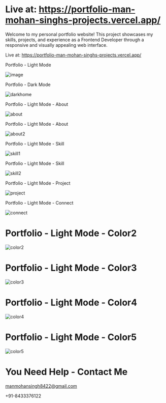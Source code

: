 # Live at: https://portfolio-man-mohan-singhs-projects.vercel.app/
Welcome to my personal portfolio website! This project showcases my skills, projects, and experience as a Frontend Developer through a responsive and visually appealing web interface.

Live at: https://portfolio-man-mohan-singhs-projects.vercel.app/

 Portfolio - Light Mode
 
![image](https://github.com/ManMohanSingh031/host.github.io/assets/98742502/eb396cd3-a002-4e08-ab9f-6c20da99306e)

 Portfolio - Dark Mode
 
![darkhome](https://github.com/ManMohanSingh031/host.github.io/assets/98742502/9bc7116f-1325-4773-8615-a60c886dec82)

Portfolio - Light Mode - About

![about](https://github.com/ManMohanSingh031/host.github.io/assets/98742502/143d8bd9-2a62-4d7f-8e43-559c888ea94c)

Portfolio - Light Mode - About

![about2](https://github.com/ManMohanSingh031/host.github.io/assets/98742502/499c29b1-bce7-4231-b82a-0d0714f8deb9)

Portfolio - Light Mode - Skill

![skill1](https://github.com/ManMohanSingh031/host.github.io/assets/98742502/ca46e58b-9439-4332-8c18-45ad73b14faa)

Portfolio - Light Mode - Skill

![skill2](https://github.com/ManMohanSingh031/host.github.io/assets/98742502/a11b5779-576b-48fa-afa8-93fd06e7eced)

Portfolio - Light Mode - Project

![project](https://github.com/ManMohanSingh031/host.github.io/assets/98742502/8b24395c-c690-475c-987e-02a7a9dc78cd)

Portfolio - Light Mode - Connect

![connect](https://github.com/ManMohanSingh031/host.github.io/assets/98742502/c7e6ce30-828b-4c15-9989-b619084cf375)

# Portfolio - Light Mode - Color2

![color2](https://github.com/ManMohanSingh031/host.github.io/assets/98742502/8e441505-50d8-4a2a-b851-ff14efac1554)

# Portfolio - Light Mode - Color3

![color3](https://github.com/ManMohanSingh031/host.github.io/assets/98742502/9ec0a52a-078e-4a63-90be-994dfedc42d5)

# Portfolio - Light Mode - Color4

![color4](https://github.com/ManMohanSingh031/host.github.io/assets/98742502/753d02d3-fdd8-4555-81ba-8502c8fd88b0)

# Portfolio - Light Mode - Color5

![color5](https://github.com/ManMohanSingh031/host.github.io/assets/98742502/cc596e44-5aa3-47e3-a14e-4c889b29357f)

# You Need Help - Contact Me 
manmohansingh8422@gmail.com

+91-8433376122
